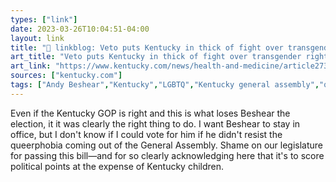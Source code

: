 ```yaml
---
types: ["link"]
date: 2023-03-26T10:04:51-04:00
layout: link
title: "🔗 linkblog: Veto puts Kentucky in thick of fight over transgender rights | Lexington Herald Leader'"
art_title: "Veto puts Kentucky in thick of fight over transgender rights | Lexington Herald Leader"
art_link: "https://www.kentucky.com/news/health-and-medicine/article273609760.html"
sources: ["kentucky.com"]
tags: ["Andy Beshear","Kentucky","LGBTQ","Kentucky general assembly","queerphobia"]
---
```

Even if the Kentucky GOP is right and this is what loses Beshear the election, it it was clearly the right thing to do. I want Beshear to stay in office, but I don't know if I could vote for him if he didn't resist the queerphobia coming out of the General Assembly. Shame on our legislature for passing this bill—and for so clearly acknowledging here that it's to score political points at the expense of Kentucky children.  
 
